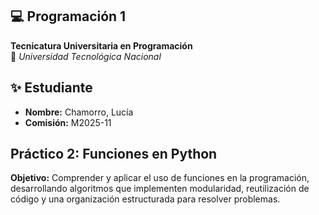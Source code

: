 ## 💻 Programación 1  
**Tecnicatura Universitaria en Programación**  
📍 *Universidad Tecnológica Nacional*  

## ✨ Estudiante  
- **Nombre:** Chamorro, Lucía  
- **Comisión:** M2025-11

## Práctico 2: Funciones en Python
**Objetivo:**
Comprender y aplicar el uso de funciones en la programación, desarrollando algoritmos que implementen modularidad, reutilización de código y
una organización estructurada para resolver problemas.